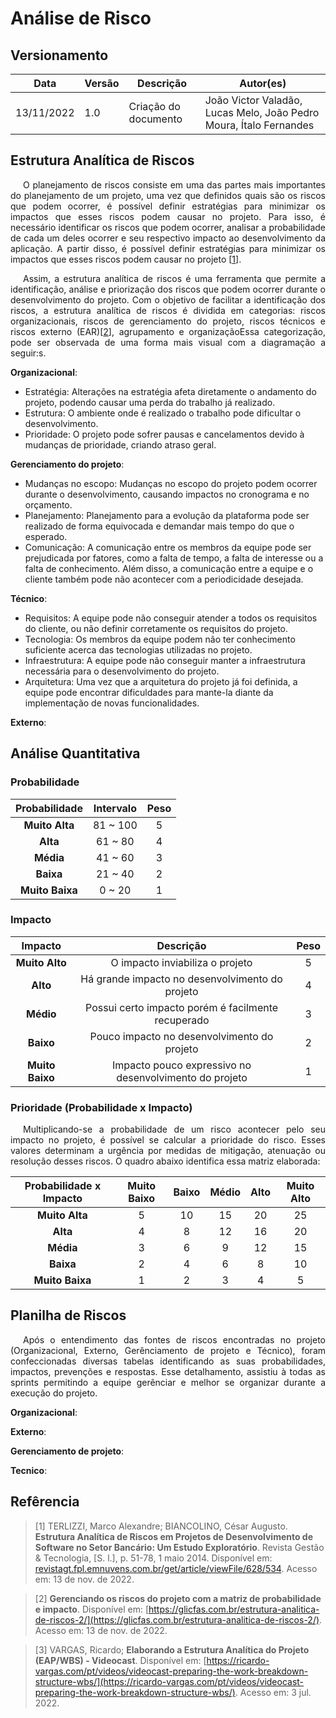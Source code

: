 # Análise de Risco

## Versionamento

| Data | Versão | Descrição | Autor(es) |
|------|------|------|------|
|13/11/2022|1.0|Criação do documento| João Victor Valadão, Lucas Melo, João Pedro Moura, Ítalo Fernandes |


## Estrutura Analítica de Riscos

<p align="justify" style="text-indent: 20px">O planejamento de riscos consiste em uma das partes mais importantes do planejamento de um projeto, uma vez que definidos quais são os riscos que podem ocorrer, é possível definir estratégias para minimizar os impactos que esses riscos podem causar no projeto. Para isso, é necessário identificar os riscos que podem ocorrer, analisar a probabilidade de cada um deles ocorrer e seu respectivo impacto ao desenvolvimento da aplicação. A partir disso, é possível definir estratégias para minimizar os impactos que esses riscos podem causar no projeto [<a href=./#referencia>1</a>].</p>

<p align="justify" style="text-indent: 20px">Assim, a estrutura analítica de riscos  é uma ferramenta que permite a identificação, análise e priorização dos riscos que podem ocorrer durante o desenvolvimento do projeto. Com o objetivo de facilitar a identificação dos riscos, a estrutura analítica de riscos é dividida em categorias: riscos organizacionais, riscos de gerenciamento do projeto, riscos técnicos e riscos externo (EAR)[<a href=./#referencia>2</a>], agrupamento e organizaçãoEssa categorização, pode ser observada de uma forma mais visual com a diagramação a seguir:s.</p>

<!-- adicionar diagrama -->

**Organizacional**:

- Estratégia: Alterações na estratégia afeta diretamente o andamento do projeto, podendo causar uma perda do trabalho já realizado.
- Estrutura: O ambiente onde é realizado o trabalho pode dificultar o desenvolvimento.
- Prioridade: O projeto pode sofrer pausas e cancelamentos devido à mudanças de prioridade, criando atraso geral.

**Gerenciamento do projeto**:

- Mudanças no escopo: Mudanças no escopo do projeto podem ocorrer durante o desenvolvimento, causando impactos no cronograma e no orçamento.
- Planejamento: Planejamento para a evolução da plataforma pode ser realizado de forma equivocada e demandar mais tempo do que o esperado.
- Comunicação: A comunicação entre os membros da equipe pode ser prejudicada por fatores, como a falta de tempo, a falta de interesse ou a falta de conhecimento. Além disso, a comunicação entre a equipe e o cliente também pode não acontecer com a periodicidade desejada.


**Técnico**:

- Requisitos: A equipe pode não conseguir atender a todos os requisitos do cliente, ou não definir corretamente os requisitos do projeto.
- Tecnologia: Os membros da equipe podem não ter conhecimento suficiente acerca das tecnologias utilizadas no projeto.
- Infraestrutura: A equipe pode não conseguir manter a infraestrutura necessária para o desenvolvimento do projeto.
- Arquitetura: Uma vez que a arquitetura do projeto já foi definida, a equipe pode encontrar dificuldades para mante-la diante da implementação de novas funcionalidades.

**Externo**:

<!-- - Faculdade: Outras disciplinas podem influenciar no andamento do projeto.
- Saúde: Integrantes e cliente podem adoecer durante o semestre. Também a o risco de alguem contrair COVID-19 e as aulas tornarsem remotas, por um perído, novamente.
- Cliente/Stakeholder: Cliente pode não está sempre dísponivel.
- Profissional: Vida profissional pode afetar o ritmo e hórarios dos estudantes. -->

## Análise Quantitativa

### Probabilidade
**Probabilidade** | **Intervalo** | **Peso**
:---------------: | :-----------: | :------:
**Muito Alta**    |   81 ~ 100    |    5
**Alta**          |   61 ~ 80     |    4
**Média**         |   41 ~ 60     |    3
**Baixa**         |   21 ~ 40     |    2
**Muito Baixa**   |   0 ~ 20      |    1

### Impacto
**Impacto**       |                     **Descrição**                      | **Peso**
:---------------: | :----------------------------------------------------: | :------:
**Muito Alto**    | O impacto inviabiliza o projeto                        |    5
**Alto**          | Há grande impacto no desenvolvimento do projeto        |    4
**Médio**         | Possui certo impacto porém é facilmente recuperado     |    3
**Baixo**         | Pouco impacto no desenvolvimento do projeto            |    2
**Muito Baixo**   | Impacto pouco expressivo no desenvolvimento do projeto |    1

### Prioridade (Probabilidade x Impacto)

<p align="justify" style="text-indent: 20px">Multiplicando-se a probabilidade de um risco acontecer pelo seu impacto no projeto, é possível se calcular a prioridade do risco. Esses valores determinam a urgência por medidas de mitigação, atenuação ou resolução desses riscos. O quadro abaixo identifica essa matriz elaborada:</p>

**Probabilidade x Impacto** | **Muito Baixo** | **Baixo** | **Médio**  | **Alto** | **Muito Alto**
:-----------------------: | :-------------: | :-------: |:----------:|:--------:|:------------: 
**Muito Alta**            |        5        |    10     |      15    |    20    |      25
**Alta**                  |        4        |    8      |      12    |    16    |      20
**Média**                 |        3        |    6      |      9     |    12    |      15
**Baixa**                 |        2        |    4      |      6     |    8     |      10
**Muito Baixa**           |        1        |    2      |      3     |    4     |      5

## Planilha de Riscos

<p align="justify" style="text-indent: 20px">Após o entendimento das fontes de riscos encontradas no projeto (Organizacional, Externo, Gerênciamento de projeto e Técnico), foram confeccionadas diversas tabelas identificando as suas probabilidades, impactos, prevenções e respostas. Esse detalhamento, assistiu à todas as sprints permitindo a equipe gerênciar e melhor se organizar durante a execução do projeto.</p>

**Organizacional**:

<!-- | ID  | Risco                                                                             | Probabilidade | Impacto | Prevenção                                               | Plano de ação                                                                                                                                                  |
| --- | --------------------------------------------------------------------------------- | ------------- | ------- | ------------------------------------------------------- | -------------------------------------------------------------------------------------------------------------------------------------------------------------- |
| R1  | Integrantes podem não estar familiarizados com as tecnologias adotadas no projeto | Baixo         | Alto    | Treinar integrantes não familiarizados com a tecnologia | Incentivar treinamentos e tarefas pareadas                                                                                                                     |
| R2  | Realizar pareamentos de forma ineficiente                                         | Médio         | Alto    | Conhecer as habilidades dos membros da equipe           | O time deve realizar pareamentos de uma forma que seja benéfica à equipe. Pelo menos um dos integrantes do pareamento deve ter mais experiência com o problema |
| R3  | Atividades podem ser indicadas de forma equivocada                                | Baixo         | Alto    | Conhecer as habilidades dos membros da equipe           | Criar um quadro de conhecimento para saber a especialidade de cada integrante.                                                                                 | -->

<!-- <iframe src="https://docs.google.com/spreadsheets/d/e/2PACX-1vSRNmajBsenuYzDO-3k0z0XIlA1UhBFF1FvxeuyMJThBsKcoyy4jSER5JkrHJf700FhHcpBohI3SO3b/pubhtml?gid=1768542007&amp;single=true&amp;widget=true&amp;headers=false" height="500px"></iframe> -->

**Externo**:

<!-- | ID  | Risco                                                                                               | Probabilidade | Impacto | Prevenção | Plano de ação                                                                         |
| --- | --------------------------------------------------------------------------------------------------- | ------------- | ------- | --------- | ------------------------------------------------------------------------------------- |
| R4  | Indisponibilidade do cliente ao decorrer do projeto                                                 | Alto          | Alto    | -         | Sempre que for possível ou necessário, obter o máximo de informação do cliente assim. |
| R5  | Algum integrante do time pode ficar indisponível                                                    | Alto          | Médio   | -         | Adaptar trabalho do time quando houver necessidade                                    |
| R6  | Demandas na vida profissional e faculdade dos integrantes do time podem afetar andamento do projeto | Alto          | Baixo   | -         | Time deve planejar bem seus horários e disponibilidades                               |

<iframe src="https://docs.google.com/spreadsheets/d/e/2PACX-1vSRNmajBsenuYzDO-3k0z0XIlA1UhBFF1FvxeuyMJThBsKcoyy4jSER5JkrHJf700FhHcpBohI3SO3b/pubhtml?gid=1194146969&amp;single=true&amp;widget=true&amp;headers=false" height="500px"></iframe> -->

**Gerenciamento de projeto**:

<!-- | ID  | Risco                                                                       | Probabilidade | Impacto | Prevenção                                                                                                 | Plano de ação                                                                                                                         |
| --- | --------------------------------------------------------------------------- | ------------- | ------- | --------------------------------------------------------------------------------------------------------- | ------------------------------------------------------------------------------------------------------------------------------------- |
| R7  | Alguns integrantes podem acabar perdendo reuniões e informações importantes | Médio         | Baixo   | Identificar horários de disponibilidade de integrantes do grupo                                           | Realizar reuniões rápidas, pelo menos duas vezes por semana, para alinhar time, além disso criar resumo de reuniões longas no Github. |
| R8  | É possível que tarefas sejam estimadas de forma equivocada                  | Baixo         | Alto    | Durante a fase de planejamento, identificar tarefas que sejam muito complexas.                            | Quebrar tarefas muito grandes, ou complexas, em várias pequenas tarefas que tornam o desenvolvimento mais fácil.                      |
| R9  | Muitas tarefas podem acabar indo para a priorizadas e se tornem dívidas     | Alto          | Baixo   | Avaliar as métricas que o Zenhub fornece ao time, dessa forma evitaremos possíveis dívidas técnicas       | Planejar sprints baseado em métricas passadas da equipe.                                                                              |
| R10 | Atrasar execução de uma tarefa                                              | Alto          | Baixo   | Desenvolvedor deve informar a equipe do problema que está ocorrendo para que todos saibam do que se trata | Realizar pareamentos, dessa forma é possível que a tarefa seja entregue de forma mais rápida.                                         |
| R11 | Priorização de tarefas de forma equivocada                                  | Alto          | Baixo   | Validar com o cliente as tarefas que deve ser priorizadas                                             | Realizar planning meetings         
| R12 | Falta de engajamento de membros do grupo                                    | Alto          | Alto    | Realizar reuniões e motivar todos do grupo na realização do projeto                                   | Caso necessário, entregar tarefas "não blocantes" para membros menos engajados |

<iframe src="https://docs.google.com/spreadsheets/d/e/2PACX-1vSRNmajBsenuYzDO-3k0z0XIlA1UhBFF1FvxeuyMJThBsKcoyy4jSER5JkrHJf700FhHcpBohI3SO3b/pubhtml?gid=993723594&amp;single=true&amp;widget=true&amp;headers=false" height="550px"></iframe> -->

**Tecnico**:

<!-- | ID  | Risco                                                                                        | Probabilidade | Impacto    | Prevenção                                                 | Plano de ação                                                                              |
| --- | -------------------------------------------------------------------------------------------- | ------------- | ---------- | --------------------------------------------------------- | ------------------------------------------------------------------------------------------ |
| R13 | Arquitetura definida previamente pode não atender requisitos para mutabilidade do produto    | Alto          | Muito Alto | Analisar documento arquitetural e implementação no código | Alterar arquitetura para atender novos requisitos e, se necessário, replanejar arquitetura |
| R14 | Infraestrutura definida previamente deverá ser alterada por não atender requisitos           | Baixo         | Muito Alto | Entender bem sobre a infra estrutura que será utilizada   | Alterar infraestrutura                                                                     |
| R15 | Qualidade do código já escrito pode estar ruim (Code smell, alto acoplamento e baixa coesão) | Alto          | Alto       | Analisar código e entender sua lógica                     | Refatorar o código aos poucos quando for necessário                                        |
| R16 | Requisitos para nova MVP podem ser definidos de forma equivocada                             | Baixo         | Alto       | Sempre que possível, validar requisitos com o cliente     | Criar fluxo de criação, refinamento e validação de requisitos.                             |
| R17 | Priorizar etapas, requisitos ou atributos de qualidade de forma equivocada                   | Baixo         | Muito Alto | Validar dúvidas com o cliente                             | Despriorizar tudo que não for necessário                                                   |
| R18 | Tecnologia definida pode não atender requisitos do projeto                                   | Baixo         | Muito Alto | Enteder capacidade das tecnologias utilizadas             | Caso haja algum problema muito grande, estudar novas tecnologias e aplicá-las              |
| R19 | Requisitos do MVP podem não ser finalizados no prazo definido                                | Alto          | Muito Alto | Manter conversas frequentes com o cliente, validando os requisitos do MVP  | Caso seja necessário, reduzir e repriorizar os requisitos do MVP, para manter a entrega |

<iframe src="https://docs.google.com/spreadsheets/d/e/2PACX-1vSRNmajBsenuYzDO-3k0z0XIlA1UhBFF1FvxeuyMJThBsKcoyy4jSER5JkrHJf700FhHcpBohI3SO3b/pubhtml?gid=1173093087&amp;single=true&amp;widget=true&amp;headers=false" height="570px"></iframe> -->

## Refêrencia

> [1] TERLIZZI, Marco Alexandre; BIANCOLINO, César Augusto. <b>Estrutura Analítica de Riscos em Projetos de Desenvolvimento de Software no Setor Bancário: Um Estudo Exploratório</b>. Revista Gestão & Tecnologia, [S. l.], p. 51-78, 1 maio 2014. Disponível em: [revistagt.fpl.emnuvens.com.br/get/article/viewFile/628/534](revistagt.fpl.emnuvens.com.br/get/article/viewFile/628/534). Acesso em: 13 de nov. de 2022.

> [2] <b>Gerenciando os riscos do projeto com a matriz de probabilidade e impacto</b>. Disponível em: [https://glicfas.com.br/estrutura-analitica-de-riscos-2/](https://glicfas.com.br/estrutura-analitica-de-riscos-2/). Acesso em: 13 de nov. de 2022.

> [3] VARGAS, Ricardo; <b>Elaborando a Estrutura Analítica do Projeto (EAP/WBS) - Videocast</b>. Disponível em: [https://ricardo-vargas.com/pt/videos/videocast-preparing-the-work-breakdown-structure-wbs/](https://ricardo-vargas.com/pt/videos/videocast-preparing-the-work-breakdown-structure-wbs/). Acesso em: 3 jul. 2022.